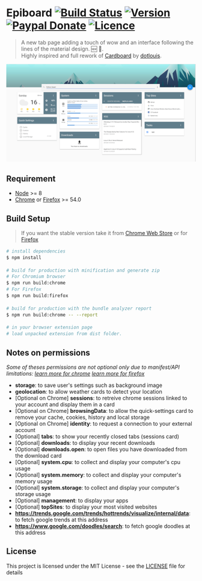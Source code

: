 # Epiboard [![Build Status](https://travis-ci.org/Alexays/Epiboard.svg?branch=master)](https://travis-ci.org/Alexays/Epiboard) [![Version](https://img.shields.io/github/package-json/v/Alexays/Epiboard.svg)](https://github.com/Alexays/Epiboard/releases) [![Paypal Donate](https://img.shields.io/badge/Donate-Paypal-2244dd.svg)](https://paypal.me/ARouillard) [![Licence](https://img.shields.io/badge/License-MIT-yellow.svg)](LICENSE)

> A new tab page adding a touch of wow and an interface following the lines of the material design. 🆕 🎉.<br>
> Highly inspired and full rework of [Cardboard](https://github.com/dotlouis/cardboard) by [dotlouis](https://github.com/dotlouis).

![Epiboard](https://raw.githubusercontent.com/alexays/epiboard/master/screenshot.png)

## Requirement

- [Node](https://nodejs.org/en/) >= 8
- [Chrome](https://www.google.com/chrome/) or [Firefox](https://www.mozilla.org/firefox/) >= 54.0

## Build Setup

> If you want the stable version take it from [Chrome Web Store](https://chrome.google.com/webstore/detail/epiboard/eblmkpheecdcbflbhbadgfciakhlhdnm) or for [Firefox](https://addons.mozilla.org/fr/firefox/addon/epiboard/)

``` bash
# install dependencies
$ npm install

# build for production with minification and generate zip
# For Chromium browser
$ npm run build:chrome
# For Firefox
$ npm run build:firefox

# build for production with the bundle analyzer report
$ npm run build:chrome -- --report

# in your browser extension page
# load unpacked extension from dist folder.
```

## Notes on permissions

*Some of theses permissions are not optional only due to manifest/API limitations: [learn more for chrome](https://developer.chrome.com/extensions/permissions) [learn more for firefox](https://developer.mozilla.org/en-US/Add-ons/WebExtensions/manifest.json/optional_permissions)*

- **storage**: to save user's settings such as background image
- **geolocation**: to allow weather cards to detect your location
- [Optional on Chrome] **sessions**: to retreive chrome sessions linked to your account and display them in a card
- [Optional on Chrome] **browsingData**: to allow the quick-settings card to remove your cache, cookies, history and local storage
- [Optional on Chrome] **identity**: to request a connection to your external account
- [Optional] **tabs**: to show your recently closed tabs (sessions card)
- [Optional] **downloads**: to display your recent downloads
- [Optional] **downloads.open**: to open files you have downloaded from the download card
- [Optional] **system.cpu**: to collect and display your computer's cpu usage
- [Optional] **system.memory**: to collect and display your computer's memory usage
- [Optional] **system.storage**: to collect and display your computer's storage usage
- [Optional] **management**: to display your apps
- [Optional] **topSites**: to display your most visited websites
- **https://trends.google.com/trends/hottrends/visualize/internal/data**: to fetch google trends at this address
- **https://www.google.com/doodles/search**: to fetch google doodles at this address

## License

This project is licensed under the MIT License - see the [LICENSE](LICENSE) file for details
